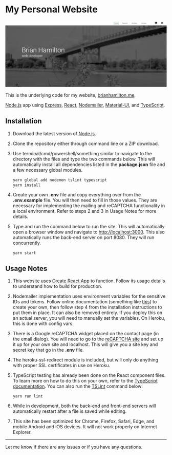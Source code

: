 # My Personal Website

![Website Preview](/public/images/preview.png?raw=true "Website Preview")

This is the underlying code for my website, [brianhamilton.me](https://www.brianhamilton.me/).

[Node.js](https://nodejs.org/en/) app using [Express](https://expressjs.com/), [React](https://reactjs.org/), [Nodemailer](https://nodemailer.com/about/), [Material-UI](https://material-ui.com/), and [TypeScript](https://www.typescriptlang.org/).

## Installation

1. Download the latest version of [Node.js](https://nodejs.org/en/).

2. Clone the repository either through command line or a ZIP download.

3. Use terminal/cmd/powershell/something similar to navigate to the directory with the files and type the two commands below. This will automatically install all dependencies listed in the **package.json** file and a few necessary global modules.

    ```
    yarn global add nodemon tslint typescript
    yarn install
    ```

4. Create your own **.env** file and copy everything over from the **.env.example** file. You will then need to fill in those values. They are necessary for implementing the mailing and reCAPTCHA functionality in a local environment. Refer to steps 2 and 3 in Usage Notes for more details.
    
5. Type and run the command below to run the site. This will automatically open a browser window and navigate to [http://localhost:3000](http://localhost:3000). This also automatically runs the back-end server on port 8080. They will run concurrently.

    ```
    yarn start
    ```

## Usage Notes

1. This website uses [Create React App](https://github.com/facebook/create-react-app) to function. Follow its usage details to understand how to build for production.

2. Nodemailer implementation uses environment variables for the sensitive IDs and tokens. Follow online documentation (something like [this](https://medium.com/@nickroach_50526/sending-emails-with-node-js-using-smtp-gmail-and-oauth2-316fe9c790a1)) to create your own, then follow step 4 from the installation instructions to put them in place. It can also be removed entirely. If you deploy this on an actual server, you will need to manually set the variables. On Heroku, this is done with config vars.

3. There is a Google reCAPTCHA widget placed on the contact page (in the email dialog). You will need to go to the [reCAPTCHA site](https://www.google.com/recaptcha) and set up it up for your own site and localhost. This will give you a site key and secret key that go in the **.env** file.

4. The heroku-ssl-redirect module is included, but will only do anything with proper SSL certificates in use on Heroku.

5. TypeScript testing has already been done on the React component files. To learn more on how to do this on your own, refer to the [TypeScript documentation](https://www.typescriptlang.org/docs/home.html). You can also run the [TSLint](https://palantir.github.io/tslint/) command below:

    ```
    yarn run lint
    ```

6. While in development, both the back-end and front-end servers will automatically restart after a file is saved while editing.

7. This site has been optimized for Chrome, Firefox, Safari, Edge, and mobile Android and iOS devices. It will not work properly on Internet Explorer.

---

Let me know if there are any issues or if you have any questions.
